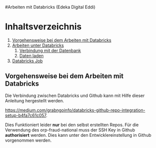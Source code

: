 #Arbeiten mit Databricks (Edeka Digital Eddi)

# Inhaltsverzeichnis
1. [Vorgehensweise bei dem Arbeiten mit Databricks](#verbindung_erstellen)
2. [Arbeiten unter Databricks](#paragraph1)
    1. [Verbindung mit der Datenbank](#subparagraph1)
    2. [Daten laden](#subparagraph2)
3. [Databricks Job](#paragraph2)

## Vorgehensweise bei dem Arbeiten mit Databricks <a name="verbindung_erstellen"></a>

Die Verbindung zwischen Databricks und Github kann mit Hilfe dieser Anleitung hergestellt werden. 

https://medium.com/grabngoinfo/databricks-github-repo-integration-setup-b4fa7c61c057.

Dies Funktioniert leider **nur** bei den selbst erstellten Repos. 
Für die Verwendung des orp-fraud-national muss der SSH Key in Github **authorisiert** werden. Dies kann unter den Entwicklereinstellung in Github vorgenommen werden.
 
